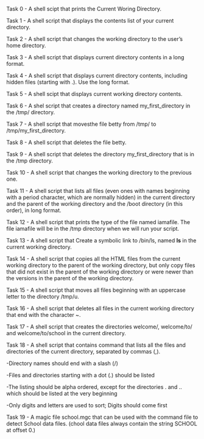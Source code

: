 Task 0 - A shell scipt that prints the Current Woring Directory.

Task 1 - A shell script that displays the contents list of your current directory.

Task 2 - A shell script that changes the working directory to the user’s home directory.

Task 3 - A shell script that displays current directory contents in a long format.

Task 4 - A shell script that displays current directory contents, including hidden files (starting with .). Use the long format.

Task 5 - A shell scipt that displays current working directory contents.

Task 6 - A shel script that creates a directory named my_first_directory in the /tmp/ directory.

Task 7 - A shell script that movesthe file betty from /tmp/ to /tmp/my_first_directory.

Task 8 - A shell script that deletes the file betty.

Task 9 - A shell script that deletes the directory my_first_directory that is in the /tmp directory.

Task 10 - A shell script that changes the working directory to the previous one.

Task 11 - A shell script that lists all files (even ones with names beginning with a period character, which are normally hidden) in the current directory and the parent of the working directory and the /boot directory (in this order), in long format.

Task 12 - A shell script that prints the type of the file named iamafile. The file iamafile will be in the /tmp directory when we will run your script.

Task 13 - A shell script that Create a symbolic link to /bin/ls, named __ls__ in the current working directory.

Task 14 - A shell script that copies all the HTML files from the current working directory to the parent of the working directory, but only copy files that did not exist in the parent of the working directory or were newer than the versions in the parent of the working directory.

Task 15 - A shell script that moves all files beginning with an uppercase letter to the directory /tmp/u.

Task 16 - A shell script that deletes all files in the current working directory that end with the character ~.

Task 17 - A shell script that creates the directories welcome/, welcome/to/ and welcome/to/school in the current directory.

Task 18 - A shell script that contains command  that lists all the files and directories of the current directory, separated by commas (,).

-Directory names should end with a slash (/)

-Files and directories starting with a dot (.) should be listed

-The listing should be alpha ordered, except for the directories . and .. which should be listed at the very beginning

-Only digits and letters are used to sort; Digits should come first

Task 19 - A magic file school.mgc that can be used with the command file to detect School data files. (chool data files always contain the string SCHOOL at offset 0.)
